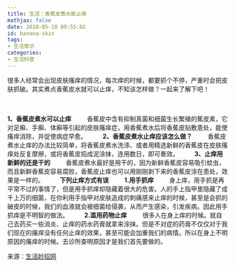 ```yaml
---
title: 生活：香蕉皮煮水能止痒
mathjax: false
date: 2018-05-10 09:55:02
id: banana-skin
tags:
- 生活常识
categories:
- 生活科普
---
```


很多人经常会出现皮肤瘙痒的情况，每次痒的时候，都要抓个不停，严重时会把皮肤抓破。其实煮点香蕉皮水就可以止痒，不知该怎样做？一起来了解下吧！

<!---more--->　

**1、香蕉皮煮水可以止痒**
　　
香蕉皮中含有抑制真菌和细菌生长繁殖的蕉皮素，它对足癣、手癣、体癣等引起的皮肤瘙痒症，用香蕉煮水后将香蕉皮贴敷患处，能使瘙痒消除，并促使病症早愈。
　　
**2、香蕉皮煮水止痒应该怎么做？**
　　
香蕉皮煮水止痒的办法比较简单，将香蕉皮煮水洗涤、或者用精选新鲜的香蕉皮在皮肤瘙痒处反复摩擦，或将香蕉皮捣成泥涂抹，连用数日，即可奏效。
　　
**3、止痒用新鲜的还是干的**
　　
香蕉皮煮水最好是用干的，因为新鲜香蕉皮容易吸引蚊虫，而且新鲜香蕉皮容易腐败，香蕉皮止痒也可以用刚刚剥下来的香蕉皮涂在患处，效果是一样的。
　　
**下列止痒方式有误**
　　
**1.用手抓痒**
　　
身上痒，用手抓是再平常不过的事情了，但是用手抓痒却隐藏着很大的危害。人的手上指甲里隐藏了成千上万的细菌，在你利用手指甲对皮肤造成的刺痛感来止痒的时候，甚至是会抓的破皮的时候，我们的血液就会被细菌给侵袭，从而产生感染，引发疾病。因此用手抓痒是不明智的做法。
　　
**2.滥用药物止痒**
　　
很多人在身上痒的时候。就自己去药买一些消炎、止痒的药水药膏就拿来涂抹。但是不对症的药膏不仅仅对于我们现在的瘙痒没有任何止痒的效果，甚至可能会加重我们的病情。所以在身上不明原因的瘙痒的时候。去诊所查明原因才是我们首先要做的。

来源：[生活妙招网](www.lifeskill.cn/)